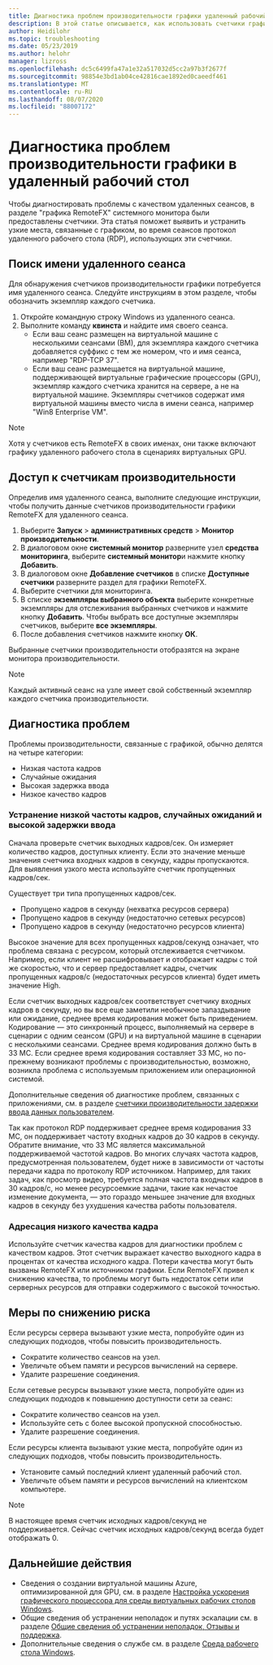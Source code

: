 ```yaml
---
title: Диагностика проблем производительности графики удаленный рабочий стол — Azure
description: В этой статье описывается, как использовать счетчики графики RemoteFX в сеансах протокола удаленного рабочего стола для диагностики проблем с производительностью графики в виртуальном рабочем столе Windows.
author: Heidilohr
ms.topic: troubleshooting
ms.date: 05/23/2019
ms.author: helohr
manager: lizross
ms.openlocfilehash: dc5c6499fa47a1e32a517032d5cc2a97b3f2677f
ms.sourcegitcommit: 98854e3bd1ab04ce42816cae1892ed0caeedf461
ms.translationtype: MT
ms.contentlocale: ru-RU
ms.lasthandoff: 08/07/2020
ms.locfileid: "88007172"
---
```

# <a name="diagnose-graphics-performance-issues-in-remote-desktop"></a>Диагностика проблем производительности графики в удаленный рабочий стол

Чтобы диагностировать проблемы с качеством удаленных сеансов, в разделе "графика RemoteFX" системного монитора были предоставлены счетчики. Эта статья поможет выявить и устранить узкие места, связанные с графиком, во время сеансов протокол удаленного рабочего стола (RDP), использующих эти счетчики.

## <a name="find-your-remote-session-name"></a>Поиск имени удаленного сеанса

Для обнаружения счетчиков производительности графики потребуется имя удаленного сеанса. Следуйте инструкциям в этом разделе, чтобы обозначить экземпляр каждого счетчика.

1. Откройте командную строку Windows из удаленного сеанса.
2. Выполните команду **квинста** и найдите имя своего сеанса.
    - Если ваш сеанс размещен на виртуальной машине с несколькими сеансами (ВМ), для экземпляра каждого счетчика добавляется суффикс с тем же номером, что и имя сеанса, например "RDP-TCP 37".
    - Если ваш сеанс размещается на виртуальной машине, поддерживающей виртуальные графические процессоры (GPU), экземпляр каждого счетчика хранится на сервере, а не на виртуальной машине. Экземпляры счетчиков содержат имя виртуальной машины вместо числа в имени сеанса, например "Win8 Enterprise VM".

>[!NOTE]
> Хотя у счетчиков есть RemoteFX в своих именах, они также включают графику удаленного рабочего стола в сценариях виртуальных GPU.

## <a name="access-performance-counters"></a>Доступ к счетчикам производительности

Определив имя удаленного сеанса, выполните следующие инструкции, чтобы получить данные счетчиков производительности графики RemoteFX для удаленного сеанса.

1. Выберите **Запуск**  >  **административных средств**  >  **Монитор производительности**.
2. В диалоговом окне **системный монитор** разверните узел **средства мониторинга**, выберите **системный монитор**и нажмите кнопку **Добавить**.
3. В диалоговом окне **Добавление счетчиков** в списке **Доступные счетчики** разверните раздел для графики RemoteFX.
4. Выберите счетчики для мониторинга.
5. В списке **экземпляры выбранного объекта** выберите конкретные экземпляры для отслеживания выбранных счетчиков и нажмите кнопку **Добавить**. Чтобы выбрать все доступные экземпляры счетчиков, выберите **все экземпляры**.
6. После добавления счетчиков нажмите кнопку **ОК**.

Выбранные счетчики производительности отобразятся на экране монитора производительности.

>[!NOTE]
>Каждый активный сеанс на узле имеет свой собственный экземпляр каждого счетчика производительности.

## <a name="diagnose-issues"></a>Диагностика проблем

Проблемы производительности, связанные с графикой, обычно делятся на четыре категории:

- Низкая частота кадров
- Случайные ожидания
- Высокая задержка ввода
- Низкое качество кадров

### <a name="addressing-low-frame-rate-random-stalls-and-high-input-latency"></a>Устранение низкой частоты кадров, случайных ожиданий и высокой задержки ввода

Сначала проверьте счетчик выходных кадров/сек. Он измеряет количество кадров, доступных клиенту. Если это значение меньше значения счетчика входных кадров в секунду, кадры пропускаются. Для выявления узкого места используйте счетчик пропущенных кадров/сек.

Существует три типа пропущенных кадров/сек.

- Пропущено кадров в секунду (нехватка ресурсов сервера)
- Пропущено кадров в секунду (недостаточно сетевых ресурсов)
- Пропущено кадров в секунду (недостаточно ресурсов клиента)

Высокое значение для всех пропущенных кадров/секунд означает, что проблема связана с ресурсом, который отслеживается счетчиком. Например, если клиент не расшифровывает и отображает кадры с той же скоростью, что и сервер предоставляет кадры, счетчик пропущенных кадров/с (недостаточных ресурсов клиента) будет иметь значение High.

Если счетчик выходных кадров/сек соответствует счетчику входных кадров в секунду, но вы все еще заметили необычное запаздывание или ожидание, среднее время кодирования может быть приведением. Кодирование — это синхронный процесс, выполняемый на сервере в сценарии с одним сеансом (GPU) и на виртуальной машине в сценарии с несколькими сеансами. Среднее время кодирования должно быть в 33 МС. Если среднее время кодирования составляет 33 МС, но по-прежнему возникают проблемы с производительностью, возможно, возникла проблема с используемым приложением или операционной системой.

Дополнительные сведения об диагностике проблем, связанных с приложениями, см. в разделе [счетчики производительности задержки ввода данных пользователем](/windows-server/remote/remote-desktop-services/rds-rdsh-performance-counters/).

Так как протокол RDP поддерживает среднее время кодирования 33 МС, он поддерживает частоту входных кадров до 30 кадров в секунду. Обратите внимание, что 33 МС является максимальной поддерживаемой частотой кадров. Во многих случаях частота кадров, предусмотренная пользователем, будет ниже в зависимости от частоты передачи кадра по протоколу RDP источником. Например, для таких задач, как просмотр видео, требуется полная частота входных кадров в 30 кадров/с, но менее ресурсоемкие задачи, такие как нечастое изменение документа, — это гораздо меньшее значение для входных кадров в секунду без ухудшения качества работы пользователя.

### <a name="addressing-poor-frame-quality"></a>Адресация низкого качества кадра

Используйте счетчик качества кадров для диагностики проблем с качеством кадров. Этот счетчик выражает качество выходного кадра в процентах от качества исходного кадра. Потери качества могут быть вызваны RemoteFX или источником графики. Если RemoteFX привел к снижению качества, то проблемы могут быть недостаток сети или серверных ресурсов для отправки содержимого с высокой точностью.

## <a name="mitigation"></a>Меры по снижению риска

Если ресурсы сервера вызывают узкие места, попробуйте один из следующих подходов, чтобы повысить производительность.

- Сократите количество сеансов на узел.
- Увеличьте объем памяти и ресурсов вычислений на сервере.
- Удалите разрешение соединения.

Если сетевые ресурсы вызывают узкие места, попробуйте один из следующих подходов к повышению доступности сети за сеанс:

- Сократите количество сеансов на узел.
- Используйте сеть с более высокой пропускной способностью.
- Удалите разрешение соединения.

Если ресурсы клиента вызывают узкие места, попробуйте один из следующих подходов, чтобы повысить производительность.

- Установите самый последний клиент удаленный рабочий стол.
- Увеличьте объем памяти и ресурсов вычислений на клиентском компьютере.

> [!NOTE]
> В настоящее время счетчик исходных кадров/секунд не поддерживается. Сейчас счетчик исходных кадров/секунд всегда будет отображать 0.

## <a name="next-steps"></a>Дальнейшие действия

- Сведения о создании виртуальной машины Azure, оптимизированной для GPU, см. в разделе [Настройка ускорения графического процессора для среды виртуальных рабочих столов Windows](configure-vm-gpu.md).
- Общие сведения об устранении неполадок и путях эскалации см. в разделе [Общие сведения об устранении неполадок, Отзывы и поддержка](troubleshoot-set-up-overview.md).
- Дополнительные сведения о службе см. в разделе [Среда рабочего стола Windows](environment-setup.md).

